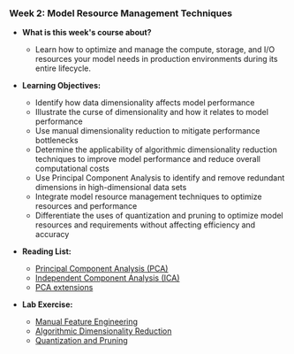 ### Week 2: Model Resource Management Techniques

* **What is this week's course about?**
  * Learn how to optimize and manage the compute, storage, and I/O resources your model needs in production environments during its entire lifecycle.

* **Learning Objectives:**
  * Identify how data dimensionality affects model performance
  * Illustrate the curse of dimensionality and how it relates to model performance
  * Use manual dimensionality reduction to mitigate performance bottlenecks
  * Determine the applicability of algorithmic dimensionality reduction techniques to improve model performance and reduce overall computational costs
  * Use Principal Component Analysis to identify and remove redundant dimensions in high-dimensional data sets
  * Integrate model resource management techniques to optimize resources and performance
  * Differentiate the uses of quantization and pruning to optimize model resources and requirements without affecting efficiency and accuracy

* **Reading List:**
  * [Principal Component Analysis (PCA)](https://arxiv.org/pdf/1404.1100.pdf)
  * [Independent Component Analysis (ICA)](https://arxiv.org/pdf/1404.2986.pdf)
  * [PCA extensions](http://alexhwilliams.info/itsneuronalblog/2016/03/27/pca/)
  
* **Lab Exercise:**
  * [Manual Feature Engineering]()
  * [Algorithmic Dimensionality Reduction]()
  * [Quantization and Pruning]()
